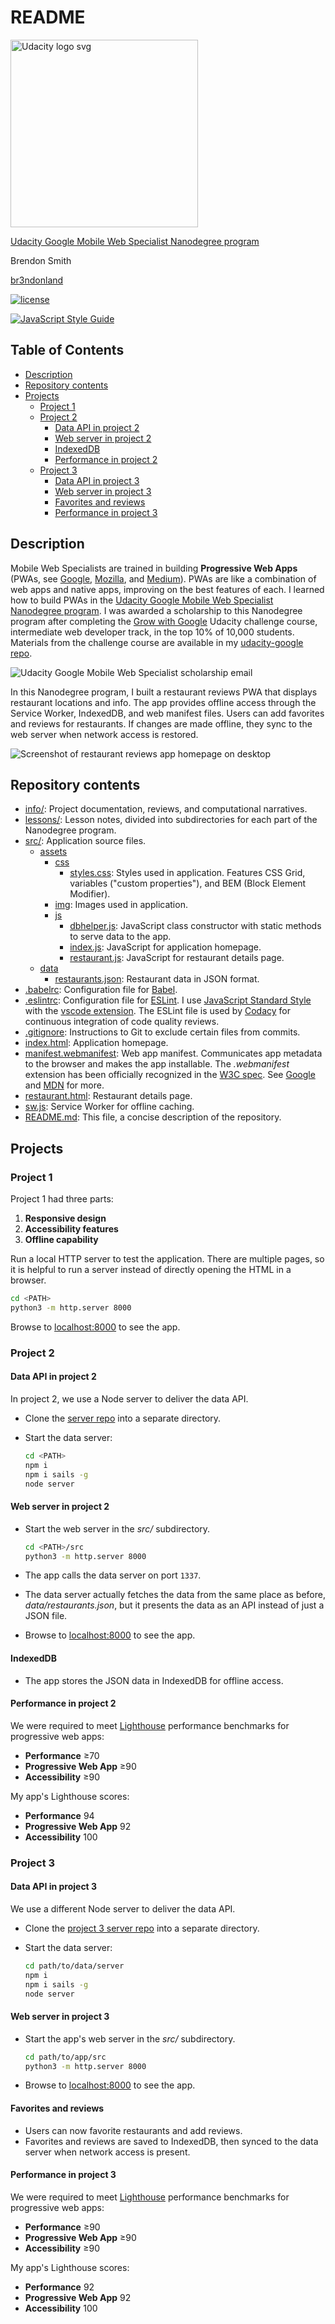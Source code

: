 # README

<a href="https://www.udacity.com/">
  <img src="https://s3-us-west-1.amazonaws.com/udacity-content/rebrand/svg/logo.min.svg" width="300" alt="Udacity logo svg">
</a>

[Udacity Google Mobile Web Specialist Nanodegree program](https://www.udacity.com/course/mobile-web-specialist-nanodegree--nd024)

Brendon Smith

[br3ndonland](https://github.com/br3ndonland)

[![license](https://img.shields.io/badge/license-MIT-blue.svg?longCache=true&style=for-the-badge)](https://choosealicense.com/)

[![JavaScript Style Guide](https://cdn.rawgit.com/standard/standard/master/badge.svg)](https://github.com/standard/standard)

## Table of Contents <!-- omit in toc -->

- [Description](#description)
- [Repository contents](#repository-contents)
- [Projects](#projects)
  - [Project 1](#project-1)
  - [Project 2](#project-2)
    - [Data API in project 2](#data-api-in-project-2)
    - [Web server in project 2](#web-server-in-project-2)
    - [IndexedDB](#indexeddb)
    - [Performance in project 2](#performance-in-project-2)
  - [Project 3](#project-3)
    - [Data API in project 3](#data-api-in-project-3)
    - [Web server in project 3](#web-server-in-project-3)
    - [Favorites and reviews](#favorites-and-reviews)
    - [Performance in project 3](#performance-in-project-3)

## Description

Mobile Web Specialists are trained in building **Progressive Web Apps** (PWAs, see [Google](https://developers.google.com/web/progressive-web-apps/), [Mozilla](https://developer.mozilla.org/en-US/docs/Web/Apps/Progressive), and [Medium](https://medium.com/javascript-scene/native-apps-are-doomed-ac397148a2c0)). PWAs are like a combination of web apps and native apps, improving on the best features of each. I learned how to build PWAs in the [Udacity Google Mobile Web Specialist Nanodegree program](https://www.udacity.com/course/mobile-web-specialist-nanodegree--nd024).
I was awarded a scholarship to this Nanodegree program after completing the [Grow with Google](https://grow.google/) Udacity challenge course, intermediate web developer track, in the top 10% of 10,000 students. Materials from the challenge course are available in my [udacity-google repo](https://github.com/br3ndonland/udacity-google).

![Udacity Google Mobile Web Specialist scholarship email](info/img/udacity-google-mws-award.png)

In this Nanodegree program, I built a restaurant reviews PWA that displays restaurant locations and info. The app provides offline access through the Service Worker, IndexedDB, and web manifest files. Users can add favorites and reviews for restaurants. If changes are made offline, they sync to the web server when network access is restored.

![Screenshot of restaurant reviews app homepage on desktop](info/img/udacity-google-mws-iPhone.png)

## Repository contents

- [info/](info): Project documentation, reviews, and computational narratives.
- [lessons/](lessons): Lesson notes, divided into subdirectories for each part of the Nanodegree program.
- [src/](src): Application source files.
  - [assets](src/assets)
    - [css](src/assets/css)
      - [styles.css](src/assets/css/styles.css): Styles used in application. Features CSS Grid, variables ("custom properties"), and BEM (Block Element Modifier).
    - [img](src/assets/img): Images used in application.
    - [js](src/assets/js)
      - [dbhelper.js](src/assets/js/dbhelper.js): JavaScript class constructor with static methods to serve data to the app.
      - [index.js](src/assets/js/index.js): JavaScript for application homepage.
      - [restaurant.js](src/assets/js/restaurant.js): JavaScript for restaurant details page.
  - [data](src/data)
    - [restaurants.json](src/data/restaurants.json): Restaurant data in JSON format.
- [.babelrc](.babelrc): Configuration file for [Babel](https://babeljs.io/).
- [.eslintrc](.eslintrc): Configuration file for [ESLint](https://eslint.org/). I use [JavaScript Standard Style](https://standardjs.com/) with the [vscode extension](https://marketplace.visualstudio.com/items?itemName=chenxsan.vscode-standardjs). The ESLint file is used by [Codacy](https://www.codacy.com/) for continuous integration of code quality reviews.
- [.gitignore](.gitignore): Instructions to Git to exclude certain files from commits.
- [index.html](src/index.html): Application homepage.
- [manifest.webmanifest](src/manifest.webmanifest): Web app manifest. Communicates app metadata to the browser and makes the app installable. The *.webmanifest* extension has been officially recognized in the [W3C spec](https://w3c.github.io/manifest/). See [Google](https://developers.google.com/web/fundamentals/web-app-manifest/) and [MDN](https://developer.mozilla.org/en-US/docs/Web/Apps/Progressive/Installable_PWAs) for more.
- [restaurant.html](src/restaurant.html): Restaurant details page.
- [sw.js](src/sw.js): Service Worker for offline caching.
- [README.md](README.md): This file, a concise description of the repository.

## Projects

### Project 1

Project 1 had three parts:

1. **Responsive design**
2. **Accessibility features**
3. **Offline capability**

Run a local HTTP server to test the application. There are multiple pages, so it is helpful to run a server instead of directly opening the HTML in a browser.

  ```sh
  cd <PATH>
  python3 -m http.server 8000
  ```

Browse to [localhost:8000](http://localhost:8000) to see the app.

### Project 2

#### Data API in project 2

In project 2, we use a Node server to deliver the data API.

- Clone the [server repo](https://github.com/udacity/mws-restaurant-stage-2) into a separate directory.
- Start the data server:

  ```sh
  cd <PATH>
  npm i
  npm i sails -g
  node server
  ```

#### Web server in project 2

- Start the web server in the *src/* subdirectory.

  ```sh
  cd <PATH>/src
  python3 -m http.server 8000
  ```

- The app calls the data server on port `1337`.
- The data server actually fetches the data from the same place as before, *data/restaurants.json*, but it presents the data as an API instead of just a JSON file.
- Browse to [localhost:8000](http://localhost:8000) to see the app.

#### IndexedDB

- The app stores the JSON data in IndexedDB for offline access.

#### Performance in project 2

We were required to meet [Lighthouse](https://developers.google.com/web/tools/lighthouse/) performance benchmarks for progressive web apps:

- **Performance** ≥70
- **Progressive Web App** ≥90
- **Accessibility** ≥90

My app's Lighthouse scores:

- **Performance** 94
- **Progressive Web App** 92
- **Accessibility** 100

### Project 3

#### Data API in project 3

We use a different Node server to deliver the data API.

- Clone the [project 3 server repo](https://github.com/udacity/mws-restaurant-stage-3) into a separate directory.
- Start the data server:

  ```sh
  cd path/to/data/server
  npm i
  npm i sails -g
  node server
  ```

#### Web server in project 3

- Start the app's web server in the *src/* subdirectory.

  ```sh
  cd path/to/app/src
  python3 -m http.server 8000
  ```

- Browse to [localhost:8000](http://localhost:8000) to see the app.

#### Favorites and reviews

- Users can now favorite restaurants and add reviews.
- Favorites and reviews are saved to IndexedDB, then synced to the data server when network access is present.

#### Performance in project 3

We were required to meet [Lighthouse](https://developers.google.com/web/tools/lighthouse/) performance benchmarks for progressive web apps:

- **Performance** ≥90
- **Progressive Web App** ≥90
- **Accessibility** ≥90

My app's Lighthouse scores:

- **Performance** 92
- **Progressive Web App** 92
- **Accessibility** 100
